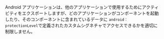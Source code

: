 
Android アプリケーションは、他のアプリケーションで使用するためにアクティビティをエクスポートしますが、どのアプリケーションがコンポーネントを起動したり、そのコンポーネントに含まれているデータに `android：protectionLevel`で定義されたカスタムシグネチャでアクセスできるかを適切に制限しません。
